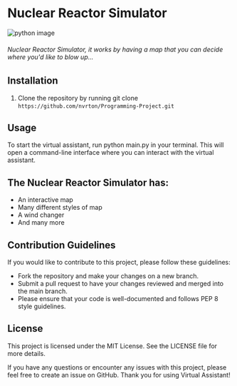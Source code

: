 # Nuclear Reactor Simulator
![python image](https://img.shields.io/badge/Python-FFD43B?style=for-the-badge&logo=python&logoColor=blue)
###### Nuclear Reactor Simulator, it works by having a map that you can decide where you'd like to blow up...

## Installation
1. Clone the repository by running git clone `https://github.com/nvrton/Programming-Project.git`
## Usage
To start the virtual assistant, run python main.py in your terminal. This will open a command-line interface where you can interact with the virtual assistant.

## The Nuclear Reactor Simulator has:

- An interactive map
- Many different styles of map
- A wind changer
- And many more
## Contribution Guidelines
If you would like to contribute to this project, please follow these guidelines:

 - Fork the repository and make your changes on a new branch.
 - Submit a pull request to have your changes reviewed and merged into the main branch.
 - Please ensure that your code is well-documented and follows PEP 8 style guidelines.
## License
This project is licensed under the MIT License. See the LICENSE file for more details.

If you have any questions or encounter any issues with this project, please feel free to create an issue on GitHub. Thank you for using Virtual Assistant!
